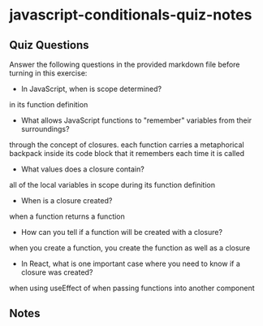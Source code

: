 # javascript-conditionals-quiz-notes

## Quiz Questions

Answer the following questions in the provided markdown file before turning in this exercise:

- In JavaScript, when is scope determined?

in its function definition

- What allows JavaScript functions to "remember" variables from their surroundings?

through the concept of closures. each function carries a metaphorical backpack inside its code block that it remembers each time it is called

- What values does a closure contain?

all of the local variables in scope during its function definition

- When is a closure created?

when a function returns a function

- How can you tell if a function will be created with a closure?

when you create a function, you create the function as well as a closure

- In React, what is one important case where you need to know if a closure was created?

when using useEffect of when passing functions into another component

## Notes
